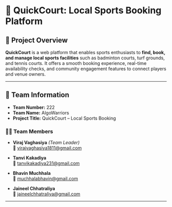 # 🏸 QuickCourt: Local Sports Booking Platform

## 🧠 Project Overview

**QuickCourt** is a web platform that enables sports enthusiasts to **find, book, and manage local sports facilities** such as badminton courts, turf grounds, and tennis courts. It offers a smooth booking experience, real-time availability checks, and community engagement features to connect players and venue owners.

---

## 👥 Team Information
- **Team Number:** 222  
- **Team Name:** AlgoWarriors  
- **Project Title:** QuickCourt – Local Sports Booking  
### 👩‍💻 Team Members

- **Viraj Vaghasiya** *(Team Leader)*  
  📧 [virajvaghasiya1811@gmail.com](mailto:virajvaghasiya1811@gmail.com)

- **Tanvi Kakadiya**  
  📧 [tanvikakadiya231@gmail.com](mailto:tanvikakadiya231@gmail.com)

- **Bhavin Muchhala**  
  📧 [muchhalabhavin@gmail.com](mailto:muchhalabhavin@gmail.com)

- **Jaineel Chhatraliya**  
  📧 [jaineelchhatraliya@gmail.com](mailto:jaineelchhatraliya@gmail.com)

---
